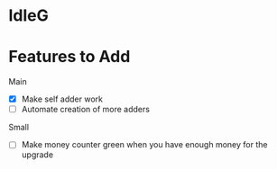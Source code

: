 # IdleG

# Features to Add
Main
- [x] Make self adder work
- [ ] Automate creation of more adders

Small
- [ ] Make money counter green when you have enough money for the upgrade